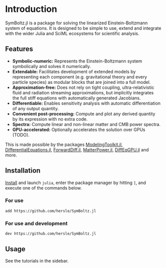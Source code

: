 # Introduction

SymBoltz.jl is a package for solving the linearized Einstein-Boltzmann system of equations. It is designed to be simple to use, extend and integrate with the wider Julia and SciML ecosystems for scientific analysis.

## Features

- **Symbolic-numeric:** Represents the Einstein-Boltzmann system symbolically and solves it numerically.
- **Extendable:** Facilitates development of extended models by representing each component (e.g. gravitational theory and every particle species) as modular blocks that are joined into a full model.
- **Approximation-free:**  Does not rely on tight coupling, ultra-relativistic fluid and radiation streaming approximations, but implicitly integrates the full stiff equations with automatically generated Jacobians.
- **Differentiable:** Enables sensitivity analysis with automatic differentiation of any output quantity.
- **Convenient post-processing:** Compute and plot any derived quantity by its expression with no extra code.
- **Spectra:** Compute linear and non-linear matter and CMB power spectra.
- **GPU-accelerated:** Optionally accelerates the solution over GPUs (TODO).

This is made possible by the packages
[ModelingToolkit.jl](https://docs.sciml.ai/ModelingToolkit),
[DifferentialEquations.jl](https://docs.sciml.ai/DiffEqDocs),
[ForwardDiff.jl](https://juliadiff.org/ForwardDiff.jl),
[MatterPower.jl](https://github.com/komatsu5147/MatterPower.jl),
[DiffEqGPU.jl](https://docs.sciml.ai/DiffEqGPU)
and more.

## Installation

[Install](https://julialang.org/downloads/) and launch `julia`, enter the package manager by hitting `]`, and execute one of the commands below.

### For use

```
add https://github.com/hersle/SymBoltz.jl
```

### For use and development

```
dev https://github.com/hersle/SymBoltz.jl
```

## Usage

See the tutorials in the sidebar.
